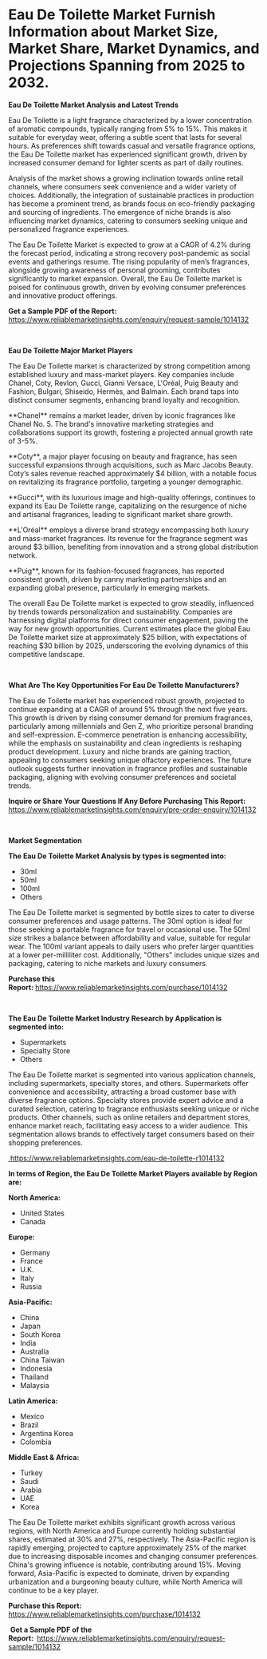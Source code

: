 <p><h1>Eau De Toilette Market Furnish Information about Market Size, Market Share, Market Dynamics, and Projections Spanning from 2025 to 2032.</h1></p><p><strong>Eau De Toilette Market Analysis and Latest Trends</strong></p>
<p><p>Eau De Toilette is a light fragrance characterized by a lower concentration of aromatic compounds, typically ranging from 5% to 15%. This makes it suitable for everyday wear, offering a subtle scent that lasts for several hours. As preferences shift towards casual and versatile fragrance options, the Eau De Toilette market has experienced significant growth, driven by increased consumer demand for lighter scents as part of daily routines.</p><p>Analysis of the market shows a growing inclination towards online retail channels, where consumers seek convenience and a wider variety of choices. Additionally, the integration of sustainable practices in production has become a prominent trend, as brands focus on eco-friendly packaging and sourcing of ingredients. The emergence of niche brands is also influencing market dynamics, catering to consumers seeking unique and personalized fragrance experiences.</p><p>The Eau De Toilette Market is expected to grow at a CAGR of 4.2% during the forecast period, indicating a strong recovery post-pandemic as social events and gatherings resume. The rising popularity of men’s fragrances, alongside growing awareness of personal grooming, contributes significantly to market expansion. Overall, the Eau De Toilette market is poised for continuous growth, driven by evolving consumer preferences and innovative product offerings.</p></p>
<p><strong>Get a Sample PDF of the Report:&nbsp;</strong> <a href="https://www.reliablemarketinsights.com/enquiry/request-sample/1014132?utm_campaign=3309&utm_medium=2&utm_source=Github&utm_content=ia&utm_term=17042025&utm_id=eau-de-toilette">https://www.reliablemarketinsights.com/enquiry/request-sample/1014132</a></p>
<p>&nbsp;</p>
<p><strong>Eau De Toilette Major Market Players</strong></p>
<p><p>The Eau De Toilette market is characterized by strong competition among established luxury and mass-market players. Key companies include Chanel, Coty, Revlon, Gucci, Gianni Versace, L'Oréal, Puig Beauty and Fashion, Bulgari, Shiseido, Hermès, and Balmain. Each brand taps into distinct consumer segments, enhancing brand loyalty and recognition.</p><p>**Chanel** remains a market leader, driven by iconic fragrances like Chanel No. 5. The brand's innovative marketing strategies and collaborations support its growth, fostering a projected annual growth rate of 3-5%. </p><p>**Coty**, a major player focusing on beauty and fragrance, has seen successful expansions through acquisitions, such as Marc Jacobs Beauty. Coty’s sales revenue reached approximately $4 billion, with a notable focus on revitalizing its fragrance portfolio, targeting a younger demographic.</p><p>**Gucci**, with its luxurious image and high-quality offerings, continues to expand its Eau De Toilette range, capitalizing on the resurgence of niche and artisanal fragrances, leading to significant market share growth.</p><p>**L'Oréal** employs a diverse brand strategy encompassing both luxury and mass-market fragrances. Its revenue for the fragrance segment was around $3 billion, benefiting from innovation and a strong global distribution network.</p><p>**Puig**, known for its fashion-focused fragrances, has reported consistent growth, driven by canny marketing partnerships and an expanding global presence, particularly in emerging markets.</p><p>The overall Eau De Toilette market is expected to grow steadily, influenced by trends towards personalization and sustainability. Companies are harnessing digital platforms for direct consumer engagement, paving the way for new growth opportunities. Current estimates place the global Eau De Toilette market size at approximately $25 billion, with expectations of reaching $30 billion by 2025, underscoring the evolving dynamics of this competitive landscape.</p></p>
<p>&nbsp;</p>
<p><strong>What Are The Key Opportunities For Eau De Toilette Manufacturers?</strong></p>
<p><p>The Eau de Toilette market has experienced robust growth, projected to continue expanding at a CAGR of around 5% through the next five years. This growth is driven by rising consumer demand for premium fragrances, particularly among millennials and Gen Z, who prioritize personal branding and self-expression. E-commerce penetration is enhancing accessibility, while the emphasis on sustainability and clean ingredients is reshaping product development. Luxury and niche brands are gaining traction, appealing to consumers seeking unique olfactory experiences. The future outlook suggests further innovation in fragrance profiles and sustainable packaging, aligning with evolving consumer preferences and societal trends.</p></p>
<p><strong>Inquire or Share Your Questions If Any Before Purchasing This Report:</strong> <a href="https://www.reliablemarketinsights.com/enquiry/pre-order-enquiry/1014132?utm_campaign=3309&utm_medium=2&utm_source=Github&utm_content=ia&utm_term=17042025&utm_id=eau-de-toilette">https://www.reliablemarketinsights.com/enquiry/pre-order-enquiry/1014132</a></p>
<p>&nbsp;</p>
<p><strong>Market Segmentation</strong></p>
<p><strong>The Eau De Toilette Market Analysis by types is segmented into:</strong></p>
<p><ul><li>30ml</li><li>50ml</li><li>100ml</li><li>Others</li></ul></p>
<p><p>The Eau De Toilette market is segmented by bottle sizes to cater to diverse consumer preferences and usage patterns. The 30ml option is ideal for those seeking a portable fragrance for travel or occasional use. The 50ml size strikes a balance between affordability and value, suitable for regular wear. The 100ml variant appeals to daily users who prefer larger quantities at a lower per-milliliter cost. Additionally, "Others" includes unique sizes and packaging, catering to niche markets and luxury consumers.</p></p>
<p><strong>Purchase this Report:&nbsp;</strong><a href="https://www.reliablemarketinsights.com/purchase/1014132?utm_campaign=3309&utm_medium=2&utm_source=Github&utm_content=ia&utm_term=17042025&utm_id=eau-de-toilette">https://www.reliablemarketinsights.com/purchase/1014132</a></p>
<p>&nbsp;</p>
<p><strong>The Eau De Toilette Market Industry Research by Application is segmented into:</strong></p>
<p><ul><li>Supermarkets</li><li>Specialty Store</li><li>Others</li></ul></p>
<p><p>The Eau De Toilette market is segmented into various application channels, including supermarkets, specialty stores, and others. Supermarkets offer convenience and accessibility, attracting a broad customer base with diverse fragrance options. Specialty stores provide expert advice and a curated selection, catering to fragrance enthusiasts seeking unique or niche products. Other channels, such as online retailers and department stores, enhance market reach, facilitating easy access to a wider audience. This segmentation allows brands to effectively target consumers based on their shopping preferences.</p></p>
<p><a href="https://www.reliablemarketinsights.com/eau-de-toilette-r1014132?utm_campaign=3309&utm_medium=2&utm_source=Github&utm_content=ia&utm_term=17042025&utm_id=eau-de-toilette">&nbsp;https://www.reliablemarketinsights.com/eau-de-toilette-r1014132</a></p>
<p><strong>In terms of Region, the Eau De Toilette Market Players available by Region are:</strong></p>
<p>
    <p> <strong> North America: </strong>
        <ul>
            <li>United States</li>
            <li>Canada</li>
        </ul>
        </p> 
    <p> <strong> Europe: </strong>
        <ul>
            <li>Germany</li>
            <li>France</li>
            <li>U.K.</li>
            <li>Italy</li>
            <li>Russia</li>
        </ul>
        </p> 
    <p> <strong> Asia-Pacific: </strong>
        <ul>
            <li>China</li>
            <li>Japan</li>
            <li>South Korea</li>
            <li>India</li>
            <li>Australia</li>
            <li>China Taiwan</li>
            <li>Indonesia</li>
            <li>Thailand</li>
            <li>Malaysia</li>
        </ul>
        </p> 
    <p> <strong> Latin America: </strong>
        <ul>
            <li>Mexico</li>
            <li>Brazil</li>
            <li>Argentina Korea</li>
            <li>Colombia</li>
        </ul>
        </p> 
    <p> <strong> Middle East & Africa: </strong>
        <ul>
            <li>Turkey</li>
            <li>Saudi</li>
            <li>Arabia</li>
            <li>UAE</li>
            <li>Korea</li>
        </ul>
    </p>
    </p>
<p><p>The Eau De Toilette market exhibits significant growth across various regions, with North America and Europe currently holding substantial shares, estimated at 30% and 27%, respectively. The Asia-Pacific region is rapidly emerging, projected to capture approximately 25% of the market due to increasing disposable incomes and changing consumer preferences. China's growing influence is notable, contributing around 15%. Moving forward, Asia-Pacific is expected to dominate, driven by expanding urbanization and a burgeoning beauty culture, while North America will continue to be a key player.</p></p>
<p><strong>Purchase this Report: </strong><a href="https://www.reliablemarketinsights.com/purchase/1014132?utm_campaign=3309&utm_medium=2&utm_source=Github&utm_content=ia&utm_term=17042025&utm_id=eau-de-toilette">https://www.reliablemarketinsights.com/purchase/1014132</a></p>
<p>&nbsp;<strong>Get a Sample PDF of the Report:&nbsp;&nbsp;</strong><a href="https://www.reliablemarketinsights.com/enquiry/request-sample/1014132?utm_campaign=3309&utm_medium=2&utm_source=Github&utm_content=ia&utm_term=17042025&utm_id=eau-de-toilette">https://www.reliablemarketinsights.com/enquiry/request-sample/1014132</a></p>
<p><strong></strong></p>
<p><p></p><p></p><p></p></p>